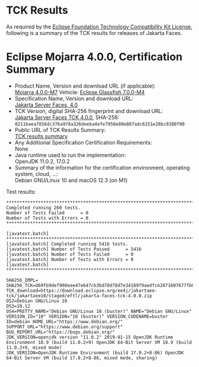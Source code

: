 TCK Results
===========

As required by the
[Eclipse Foundation Technology Compatibility Kit License](https://www.eclipse.org/legal/tck.php),
following is a summary of the TCK results for releases of Jakarta Faces.

# Eclipse Mojarra 4.0.0, Certification Summary

- Product Name, Version and download URL (if applicable): <br/>
  [Mojarra 4.0.0-M7](https://github.com/eclipse-ee4j/mojarra/releases/download/4.0.0-M7-RELEASE/jakarta.faces-4.0.0-M7.jar)
  Vehicle: [Eclipse Glassfish 7.0.0-M4](https://repo1.maven.org/maven2/org/glassfish/main/distributions/glassfish/7.0.0-M4/glassfish-7.0.0-M4.zip)
- Specification Name, Version and download URL: <br/>
  [Jakarta Server Faces, 4.0](https://jakarta.ee/specifications/faces/4.0)
- TCK Version, digital SHA-256 fingerprint and download URL: <br/>
  [Jakarta Server Faces TCK 4.0.0](https://download.eclipse.org/ee4j/jakartaee-tck/jakartaee10/staged/eftl/jakarta-faces-tck-4.0.0.zip), SHA-256: `0211baea7856dc376a978a326deeba4efe7956e80e887adc6151e28bc9380f00`
- Public URL of TCK Results Summary: <br/>
  [TCK results summary](TCK-Results.html)
- Any Additional Specification Certification Requirements: <br/>
  None
- Java runtime used to run the implementation: <br/>
  OpenJDK 11.0.2, 17.0.2
- Summary of the information for the certification environment, operating system, cloud, ...: <br/>
  Debian GNU/Linux 10 and macOS 12.3 (on M1)

Test results:

```
********************************************************************************
Completed running 260 tests.
Number of Tests Failed      = 0
Number of Tests with Errors = 0
********************************************************************************

[javatest.batch] ********************************************************************************
[javatest.batch] Completed running 5416 tests.
[javatest.batch] Number of Tests Passed      = 5416
[javatest.batch] Number of Tests Failed      = 0
[javatest.batch] Number of Tests with Errors = 0
[javatest.batch] ********************************************************************************

SHA256_IMPL=
SHA256_TCK=d69fb9def990eae47e647cb3bd70d78d7e34189f9aedfce2071607677fb02e4f
TCK_download=https://download.eclipse.org/ee4j/jakartaee-tck/jakartaee10/staged/eftl/jakarta-faces-tck-4.0.0.zip
OS2=Debian GNU/Linux 10
OS3=10.12
OS4=PRETTY_NAME="Debian GNU/Linux 10 (buster)" NAME="Debian GNU/Linux" VERSION_ID="10" VERSION="10 (buster)" VERSION_CODENAME=buster ID=debian HOME_URL="https://www.debian.org/" SUPPORT_URL="https://www.debian.org/support" BUG_REPORT_URL="https://bugs.debian.org/"
JDK_VERSION=openjdk version "11.0.2" 2019-01-15 OpenJDK Runtime Environment 18.9 (build 11.0.2+9) OpenJDK 64-Bit Server VM 18.9 (build 11.0.2+9, mixed mode)
JDK_VERSION=OpenJDK Runtime Environment (build 17.0.2+8-86) OpenJDK 64-Bit Server VM (build 17.0.2+8-86, mixed mode, sharing)
```
